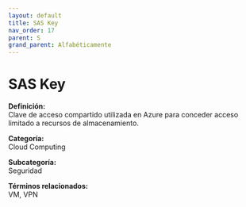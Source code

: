 ```yaml
---
layout: default
title: SAS Key
nav_order: 17
parent: S
grand_parent: Alfabéticamente
---
```


# SAS Key

**Definición:**  
Clave de acceso compartido utilizada en Azure para conceder acceso limitado a recursos de almacenamiento.

**Categoría:**  
Cloud Computing  

**Subcategoría:**  
Seguridad

**Términos relacionados:**  
VM, VPN

